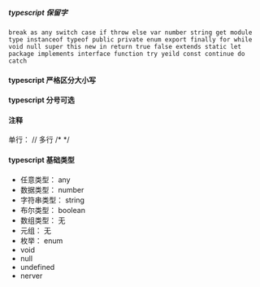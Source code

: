 ##### typescript 保留字
```
break as any switch case if throw else var number string get module type instanceof typeof public private enum export finally for while void null super this new in return true false extends static let package implements interface function try yeild const continue do catch 
```

#### typescript 严格区分大小写
#### typescript 分号可选
#### 注释
单行： //
多行 /* */

#### typescript 基础类型
- 任意类型：   any
- 数据类型：   number
- 字符串类型： string
- 布尔类型：   boolean
- 数组类型：   无
- 元组：       无
- 枚举：      enum
- void
- null
- undefined
- nerver


